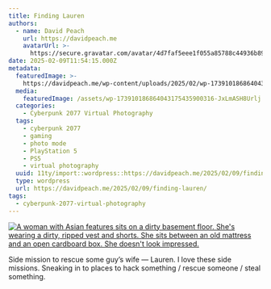 ```yaml
---
title: Finding Lauren
authors:
  - name: David Peach
    url: https://davidpeach.me
    avatarUrl: >-
      https://secure.gravatar.com/avatar/4d7faf5eee1f055a85788c44936b8995eaab6dfb004e7854ec747ccb272e91ee?s=96&d=mm&r=g
date: 2025-02-09T11:54:15.000Z
metadata:
  featuredImage: >-
    https://davidpeach.me/wp-content/uploads/2025/02/wp-17391018686404317543590031616791.jpg
  media:
    featuredImage: /assets/wp-173910186864043175435900316-JxLmASH8Urlj.jpg
  categories:
    - Cyberpunk 2077 Virtual Photography
  tags:
    - cyberpunk 2077
    - gaming
    - photo mode
    - PlayStation 5
    - PS5
    - virtual photography
  uuid: 11ty/import::wordpress::https://davidpeach.me/2025/02/09/finding-lauren/
  type: wordpress
  url: https://davidpeach.me/2025/02/09/finding-lauren/
tags:
  - cyberpunk-2077-virtual-photography
---
```

[![A woman with Asian features sits on a dirty basement floor. She's wearing a dirty, ripped vest and shorts. She sits between an old mattress and an open cardboard box. She doesn't look impressed. ](/assets/wp-173910186864043175435900316-jFNCvc3bDTii.jpg)](/assets/wp-173910186864043175435900316-jFNCvc3bDTii.jpg)

Side mission to rescue some guy’s wife — Lauren. I love these side missions. Sneaking in to places to hack something / rescue someone / steal something.